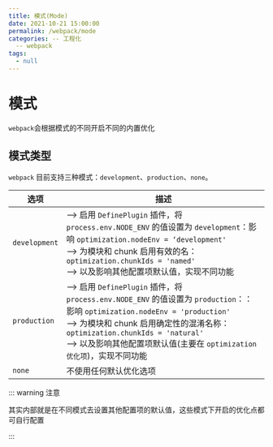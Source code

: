 ```yaml
---
title: 模式(Mode)
date: 2021-10-21 15:00:00
permalink: /webpack/mode
categories: -- 工程化
  -- webpack
tags:
  - null
---
```


# 模式

`webpack`会根据模式的不同开启不同的内置优化

## 模式类型

`webpack` 目前支持三种模式：`development`、`production`、`none`。

| 选项          | 描述                                                         |
| ------------- | ------------------------------------------------------------ |
| `development` | --> 启用 `DefinePlugin` 插件，将 `process.env.NODE_ENV` 的值设置为 `development`：影响 `optimization.nodeEnv = ‘development'` <br />--> 为模块和 chunk 启用有效的名：`optimization.chunkIds = 'named'`<br />--> 以及影响其他配置项默认值，实现不同功能 |
| `production`  | --> 启用 `DefinePlugin` 插件，将 `process.env.NODE_ENV` 的值设置为 `production`：：影响 `optimization.nodeEnv = 'production'`<br />--> 为模块和 chunk 启用确定性的混淆名称：`optimization.chunkIds = 'natural'`<br />--> 以及影响其他配置项默认值(主要在 `optimization 优化项`)，实现不同功能 |
| `none`        | 不使用任何默认优化选项                                       |

::: warning 注意

其实内部就是在不同模式去设置其他配置项的默认值，这些模式下开启的优化点都可自行配置

:::
